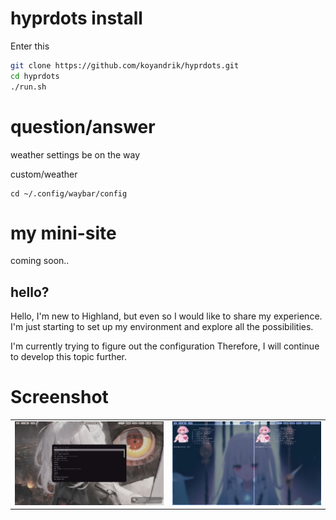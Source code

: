 # hyprdots install

Enter this

```bash
git clone https://github.com/koyandrik/hyprdots.git
cd hyprdots
./run.sh
```

# question/answer

weather settings be on the way

custom/weather

```
cd ~/.config/waybar/config

```



# my mini-site

coming soon..




## hello?


Hello, I'm new to Highland, but even so I would like to share my experience. 
I'm just starting to set up my environment and explore all the possibilities.

I'm currently trying to figure out the configuration
Therefore, I will continue to develop this topic further.


# Screenshot
<div align="center">
<table>
        <tr>
            <td><img src="Assets/1.png"></td>
            <td><img src="Assets/2.png"></td>
        </tr>
    </table>
</div>
